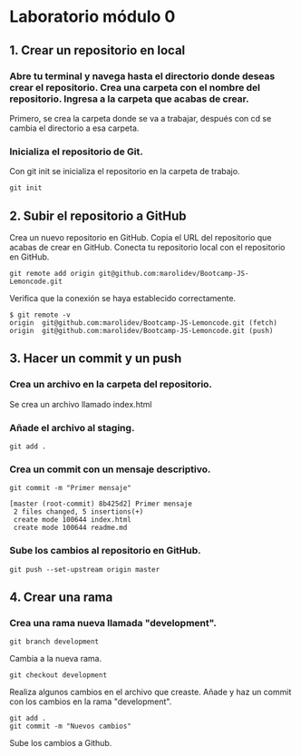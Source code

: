 # Laboratorio módulo 0
## 1. Crear un repositorio en local

### Abre tu terminal y navega hasta el directorio donde deseas crear el repositorio. Crea una carpeta con el nombre del repositorio. Ingresa a la carpeta que acabas de crear.
Primero, se crea la carpeta donde se va a trabajar, después con cd se cambia el directorio a esa carpeta.

### Inicializa el repositorio de Git. 
Con git init se inicializa el repositorio en la carpeta de trabajo.
```
git init
```
## 2. Subir el repositorio a GitHub

Crea un nuevo repositorio en GitHub. 
Copia el URL del repositorio que acabas de crear en GitHub.
Conecta tu repositorio local con el repositorio en GitHub.
```
git remote add origin git@github.com:marolidev/Bootcamp-JS-Lemoncode.git
```
Verifica que la conexión se haya establecido correctamente.
```
$ git remote -v
origin  git@github.com:marolidev/Bootcamp-JS-Lemoncode.git (fetch)
origin  git@github.com:marolidev/Bootcamp-JS-Lemoncode.git (push)
```
## 3. Hacer un commit y un push
### Crea un archivo en la carpeta del repositorio.
Se crea un archivo llamado index.html
### Añade el archivo al staging.
```
git add .
```
### Crea un commit con un mensaje descriptivo.
```
git commit -m "Primer mensaje"

[master (root-commit) 8b425d2] Primer mensaje
 2 files changed, 5 insertions(+)
 create mode 100644 index.html
 create mode 100644 readme.md
```
### Sube los cambios al repositorio en GitHub.
```
git push --set-upstream origin master
```

## 4. Crear una rama

### Crea una rama nueva llamada "development".
```
git branch development
```

Cambia a la nueva rama.
```
git checkout development
```

Realiza algunos cambios en el archivo que creaste.
Añade y haz un commit con los cambios en la rama "development".

```
git add .
git commit -m "Nuevos cambios"

```
Sube los cambios a Github.